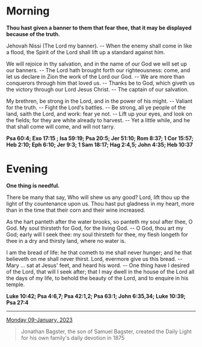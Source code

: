 # Morning

**Thou hast given a banner to them that fear thee, that it may be displayed because of the truth.**
 
Jehovah Nissi (The Lord my banner). -- When the enemy shall come in like a flood, the Spirit of the Lord shall lift up a standard against him.
 
We will rejoice in thy salvation, and in the name of our God we will set up our banners. -- The Lord hath brought forth our righteousness: come, and let us declare in Zion the work of the Lord our God. -- We are more than conquerors through him that loved us. -- Thanks be to God, which giveth us the victory through our Lord Jesus Christ. -- The captain of our salvation.
 
My brethren, be strong in the Lord, and in the power of his might. -- Valiant for the truth. -- Fight the Lord's battles. -- Be strong, all ye people of the land, saith the Lord, and work: fear ye not. -- Lift up your eyes, and look on the fields; for they are white already to harvest. -- Yet a little while, and he that shall come will come, and will not tarry.  

**Psa 60:4; Exo 17:15 ; Isa 59:19; Psa 20:5; Jer 51:10; Rom 8:37; 1 Cor 15:57; Heb 2:10; Eph 6:10; Jer 9:3; 1 Sam 18:17; Hag 2:4,5; John 4:35; Heb 10:37**

# Evening

**One thing is needful.**
 
There be many that say, Who will shew us any good? Lord, lift thou up the light of thy countenance upon us. Thou hast put gladness in my heart, more than in the time that their corn and their wine increased.
 
As the hart panteth after the water brooks, so panteth my soul after thee, O God. My soul thirsteth for God, for the living God. -- O God, thou art my God; early will I seek thee: my soul thirsteth for thee, my flesh longeth for thee in a dry and thirsty land, where no water is.
 
I am the bread of life: he that cometh to me shall never hunger; and he that believeth on me shall never thirst. Lord, evermore give us this bread. -- Mary ... sat at Jesus' feet, and heard his word. -- One thing have I desired of the Lord, that will I seek after; that I may dwell in the house of the Lord all the days of my life, to behold the beauty of the Lord, and to enquire in his temple.  

**Luke 10:42; Psa 4:6,7; Psa 42:1,2; Psa 63:1; John 6:35,34; Luke 10:39; Psa 27:4**

---

[Monday 09-January, 2023](https://t.me/s/daily_light)

> Jonathan Bagster, the son of Samuel Bagster, created the Daily Light for his own family's daily devotion in 1875


